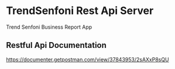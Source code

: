 # TrendSenfoni Rest Api Server

Trend Senfoni Business Report App

## Restful Api Documentation

https://documenter.getpostman.com/view/37843953/2sAXxP8sQU

